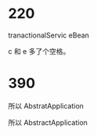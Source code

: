 

# 220

 tranactionalServic eBean

c 和 e 多了个空格。

# 390

所以 AbstratApplication

所以 AbstractApplication

